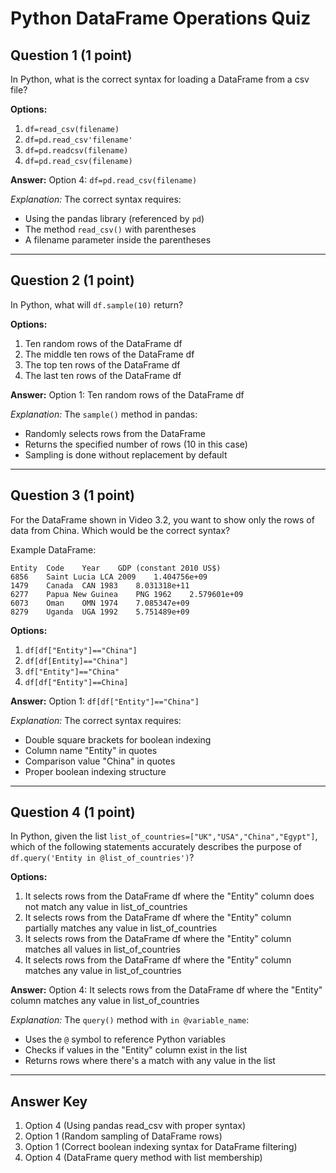 # Python DataFrame Operations Quiz

## Question 1 (1 point)
In Python, what is the correct syntax for loading a DataFrame from a csv file?

**Options:**
1. `df=read_csv(filename)`
2. `df=pd.read_csv'filename'`
3. `df=pd.readcsv(filename)`
4. `df=pd.read_csv(filename)`

**Answer:** Option 4: `df=pd.read_csv(filename)`

*Explanation:* The correct syntax requires:
- Using the pandas library (referenced by `pd`)
- The method `read_csv()` with parentheses
- A filename parameter inside the parentheses

---

## Question 2 (1 point)
In Python, what will `df.sample(10)` return?

**Options:**
1. Ten random rows of the DataFrame df
2. The middle ten rows of the DataFrame df
3. The top ten rows of the DataFrame df
4. The last ten rows of the DataFrame df

**Answer:** Option 1: Ten random rows of the DataFrame df

*Explanation:* The `sample()` method in pandas:
- Randomly selects rows from the DataFrame
- Returns the specified number of rows (10 in this case)
- Sampling is done without replacement by default

---

## Question 3 (1 point)
For the DataFrame shown in Video 3.2, you want to show only the rows of data from China. Which would be the correct syntax?

Example DataFrame:
```
Entity	Code	Year	GDP (constant 2010 US$)
6856	Saint Lucia	LCA	2009	1.404756e+09
1479	Canada	CAN	1983	8.031318e+11
6277	Papua New Guinea	PNG	1962	2.579601e+09
6073	Oman	OMN	1974	7.085347e+09
8279	Uganda	UGA	1992	5.751489e+09
```

**Options:**
1. `df[df["Entity"]=="China"]`
2. `df[df[Entity]=="China"]`
3. `df["Entity"]=="China"`
4. `df[df["Entity"]==China]`

**Answer:** Option 1: `df[df["Entity"]=="China"]`

*Explanation:* The correct syntax requires:
- Double square brackets for boolean indexing
- Column name "Entity" in quotes
- Comparison value "China" in quotes
- Proper boolean indexing structure

---

## Question 4 (1 point)
In Python, given the list `list_of_countries=["UK","USA","China","Egypt"]`, which of the following statements accurately describes the purpose of `df.query('Entity in @list_of_countries')`?

**Options:**
1. It selects rows from the DataFrame df where the "Entity" column does not match any value in list_of_countries
2. It selects rows from the DataFrame df where the "Entity" column partially matches any value in list_of_countries
3. It selects rows from the DataFrame df where the "Entity" column matches all values in list_of_countries
4. It selects rows from the DataFrame df where the "Entity" column matches any value in list_of_countries

**Answer:** Option 4: It selects rows from the DataFrame df where the "Entity" column matches any value in list_of_countries

*Explanation:* The `query()` method with `in @variable_name`:
- Uses the `@` symbol to reference Python variables
- Checks if values in the "Entity" column exist in the list
- Returns rows where there's a match with any value in the list

---

## Answer Key
1. Option 4 (Using pandas read_csv with proper syntax)
2. Option 1 (Random sampling of DataFrame rows)
3. Option 1 (Correct boolean indexing syntax for DataFrame filtering)
4. Option 4 (DataFrame query method with list membership)